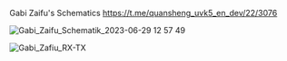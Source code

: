 Gabi Zaifu's Schematics
https://t.me/quansheng_uvk5_en_dev/22/3076


![Gabi_Zaifu_Schematik_2023-06-29 12 57 49](https://github.com/ludwich66/Quansheng_UV-K5_Wiki/assets/12202733/427d5fff-678f-493e-b48d-511830f62140)

![Gabi_Zafiu_RX-TX](https://github.com/ludwich66/Quansheng_UV-K5_Wiki/assets/12202733/7a071974-74b3-4e3c-a5f9-042f02e4d23e)
